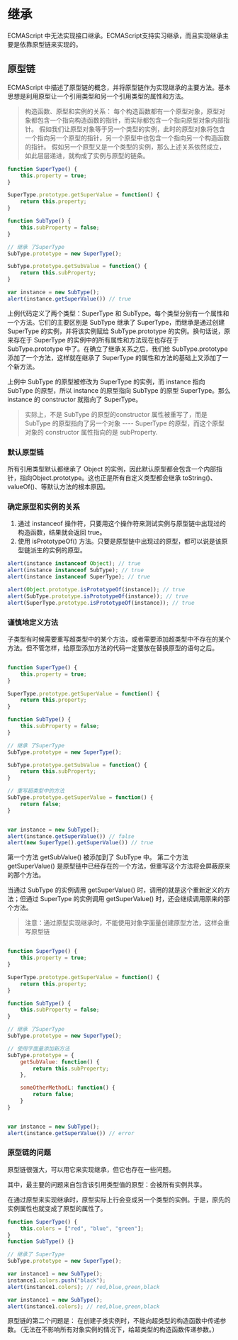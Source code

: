 # 继承

ECMAScript 中无法实现接口继承。ECMAScript支持实习继承，而且实现继承主要是依靠原型链来实现的。

## 原型链

ECMAScript 中描述了原型链的概念，并将原型链作为实现继承的主要方法。基本思想是利用原型让一个引用类型和另一个引用类型的属性和方法。

> 构造函数、原型和实例的关系： 每个构造函数都有一个原型对象，原型对象都包含一个指向构造函数的指针，而实际都包含一个指向原型对象内部指针。 假如我们让原型对象等于另一个类型的实例，此时的原型对象将包含一个指向另一个原型的指针，另一个原型中也包含一个指向另一个构造函数的指针。 假如另一个原型又是一个类型的实例，那么上述关系依然成立，如此层层递进，就构成了实例与原型的链条。

```javascript
function SuperType() {
    this.property = true;
}

SuperType.prototype.getSuperValue = function() {
    return this.property;
}

function SubType() {
    this.subProperty = false;
}

// 继承 了SuperType
SubType.prototype = new SuperType();

SubType.prototype.getSubValue = function() {
    return this.subProperty;
}

var instance = new SubType();
alert(instance.getSuperValue()) // true
```

上例代码定义了两个类型：SuperType 和 SubType。每个类型分别有一个属性和一个方法。它们的主要区别是 SubType 继承了 SuperType，而继承是通过创建 SuperType 的实例，并将该实例赋给 SubType.prototype 的实例。换句话说，原来存在于 SuperType 的实例中的所有属性和方法现在也存在于 SubType.prototype 中了。在确立了继承关系之后，我们给 SubType.prototype 添加了一个方法，这样就在继承了 SuperType 的属性和方法的基础上又添加了一个新方法。

上例中 SubType 的原型被修改为 SuperType 的实例，而 instance 指向 SubType 的原型，所以 instance 的原型指向 SubType 的原型 SuperType。那么 instance 的 constructor 就指向了 SuperType。

> 实际上，不是 SubType 的原型的constructor 属性被重写了，而是 SubType 的原型指向了另一个对象 ---- SuperType 的原型，而这个原型对象的 constructor 属性指向的是 subProperty.

### 默认原型链

所有引用类型默认都继承了 Object 的实例，因此默认原型都会包含一个内部指针，指向Object.prototype。这也正是所有自定义类型都会继承 toString()、valueOf()、等默认方法的根本原因。

### 确定原型和实例的关系

1. 通过 instanceof 操作符，只要用这个操作符来测试实例与原型链中出现过的构造函数，结果就会返回 true。
2. 使用 isPrototypeOf() 方法。只要是原型链中出现过的原型，都可以说是该原型链派生的实例的原型。

```javascript
alert(instance instanceof Object); // true
alert(instance instanceof SubType); // true
alert(instance instanceof SuperType); // true

alert(Object.prototype.isPrototypeOf(instance)); // true
alert(SubType.prototype.isPrototypeOf(instance)); // true
alert(SuperType.prototype.isPrototypeOf(instance)); // true
```

### 谨慎地定义方法

子类型有时候需要重写超类型中的某个方法，或者需要添加超类型中不存在的某个方法。但不管怎样，给原型添加方法的代码一定要放在替换原型的语句之后。

```javascript

function SuperType() {
    this.property = true;
}

SuperType.prototype.getSuperValue = function() {
    return this.property;
}

function SubType() {
    this.subProperty = false;
}

// 继承 了SuperType
SubType.prototype = new SuperType();

SubType.prototype.getSubValue = function() {
    return this.subProperty;
}

// 重写超类型中的方法
SubType.prototype.getSuperValue = function() {
    return false;
}


var instance = new SubType();
alert(instance.getSuperValue()) // false
alert(new SuperType().getSuperValue()) // true
```

第一个方法 getSubValue() 被添加到了 SubType 中。 第二个方法 getSuperValue() 是原型链中已经存在的一个方法，但重写这个方法将会屏蔽原来的那个方法。

当通过 SubType 的实例调用 getSuperValue() 时，调用的就是这个重新定义的方法；但通过 SuperType 的实例调用 getSuperValue() 时，还会继续调用原来的那个方法。

> 注意：通过原型实现继承时，不能使用对象字面量创建原型方法，这样会重写原型链

```javascript

function SuperType() {
    this.property = true;
}

SuperType.prototype.getSuperValue = function() {
    return this.property;
}

function SubType() {
    this.subProperty = false;
}

// 继承 了SuperType
SubType.prototype = new SuperType();

// 使用字面量添加新方法
SubType.prototype = {
    getSubValue: function() {
        return this.subProperty;
    },

    someOtherMethodL: function() {
        return false;
    }
}


var instance = new SubType();
alert(instance.getSuperValue()) // error
```

### 原型链的问题

原型链很强大，可以用它来实现继承，但它也存在一些问题。

其中，最主要的问题来自包含该引用类型值的原型：会被所有实例共享。

在通过原型来实现继承时，原型实际上行会变成另一个类型的实例。于是，原先的实例属性也就变成了原型的属性了。

```javascript
function SuperType() {
    this.colors = ["red", "blue", "green"];
}
function SubType() {}

// 继承了 SuperType
SubType.prototype = new SuperType();

var instance1 = new SubType();
instance1.colors.push("black");
alert(instance1.colors); // red,blue,green,black

var instance1 = new SubType();
alert(instance1.colors); // red,blue,green,black
```

原型链的第二个问题是： 在创建子类实例时，不能向超类型的构造函数中传递参数。（无法在不影响所有对象实例的情况下，给超类型的构造函数传递参数。）
